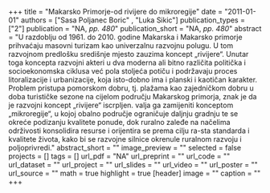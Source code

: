 +++
title = "Makarsko Primorje-od rivijere do mikroregije"
date = "2011-01-01"
authors = ["Sasa Poljanec Boric" , "Luka Sikic"]
publication_types = ["2"]
publication = "NA, _pp. 480_"
publication_short = "NA, _pp. 480_"
abstract = "U razdoblju od 1961. do 2010. godine Makarska i Makarsko primorje prihvaćaju masovni turizam kao univerzalnu razvojnu polugu. U tom razvojnom predlošku središnje mjesto zauzima koncept „rivijere“. Unutar toga koncepta razvojni akteri u dva moderna ali bitno različita politička i socioekonomska ciklusa već pola stoljeća potiču i podržavaju proces litoralizacije i urbanizacije, koja isto-dobno ima i planski i kaotičan karakter. Problem pristupa pomorskom dobru, tj. plažama kao zajedničkom dobru u doba turističke sezone na cijelom području Makarskog primorja, znak je da je razvojni koncept „rivijere“ iscrpljen. valja ga zamijeniti konceptom „mikroregije“, u kojoj obalno područje ograničuje daljnju gradnju te se okreće podizanju kvalitete ponude, dok ruralno zaleđe na načelima održivosti konsolidira resurse i orijentira se prema cilju ra-sta standarda i kvalitete života, kako bi se razvojne silnice okrenule ruralnom razvoju i poljoprivredi."
abstract_short = ""
image_preview = ""
selected = false
projects = []
tags = []
url_pdf = "NA"
url_preprint = ""
url_code = ""
url_dataset = ""
url_project = ""
url_slides = ""
url_video = ""
url_poster = ""
url_source = ""
math = true
highlight = true
[header]
image = ""
caption = ""
+++
